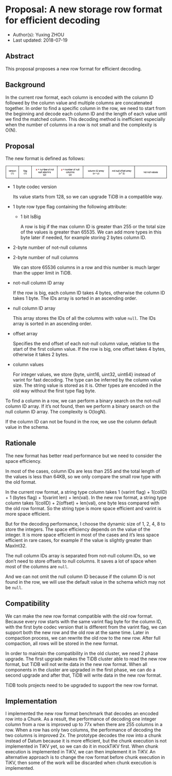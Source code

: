 
# Proposal: A new storage row format for efficient decoding

- Author(s):     Yuxing ZHOU
- Last updated:  2018-07-19

## Abstract

This proposal proposes a new row format for efficient decoding.

## Background

In the current row format, each column is encoded with the column ID followed by the column value and multiple columns are concatenated together. In order to find a specific column in the row, we need to start from the beginning and decode each column ID and the length of each value until we find the matched column. This decoding method is inefficient especially when the number of columns in a row is not small and the complexity is O(N).

## Proposal

The new format is defined as follows:

![row-format](./imgs/row-format.jpeg)

* 1 byte codec version

    Its value starts from 128, so we can upgrade TiDB in a compatible way.

* 1 byte row type flag containing the following attribute:

	- 1 bit IsBig

        A row is big if the max column ID is greater than 255 or the total size of the values is greater than 65535. We can add more types in this byte later if needed, for example storing 2 bytes column ID.

* 2-byte number of not-null columns

* 2-byte number of null columns

    We can store 65536 columns in a row and this number is much larger than the upper limit in TiDB.

* not-null column ID array

    If the row is big, each column ID takes 4 bytes, otherwise the column ID takes 1 byte. The IDs array is sorted in an ascending order.

* null column ID array

    This array stores the IDs of all the columns with value `null`. The IDs array is sorted in an ascending order.

* offset array

     Specifies the end offset of each not-null column value, relative to the start of the first column value. If the row is big, one offset takes 4 bytes, otherwise it takes 2 bytes.

* column values

    For integer values, we store {byte, uint16, uint32, uint64} instead of varint for fast decoding. The type can be inferred by the column value size.
The string value is stored as it is. Other types are encoded in the old way without the first type flag byte.


To find a column in a row, we can perform a binary search on the not-null column ID array. If it’s not found, then we perform a binary search on the null column ID array.
The complexity is O(logN).

If the column ID can not be found in the row, we use the column default value in the schema.

## Rationale

The new format has better read performance but we need to consider the space efficiency.

In most of the cases, column IDs are less than 255 and the total length of the values is less than 64KB, so we only compare the small row type with the old format.

In the current row format, a string type column takes 1 (varint flag) + 1(colID) + 1 (bytes flag) + 1(varint len) + len(val). In the new row format, a string type column takes 1(colID) + 2(offset) + len(val), one byte less compared with the old row format. So the string type is more space efficient and varint is more space efficient.

But for the decoding performance, I choose the dynamic size of 1, 2, 4, 8 to store the integers. The space efficiency depends on the value of the integer. It is more space efficient in most of the cases and it’s less space efficient in rare cases, for example if the value is slightly greater than MaxInt32.

The null column IDs array is separated from not-null column IDs, so we don’t need to store offsets to null columns. It saves a lot of space when most of the columns are `null`.

And we can not omit the null column ID because if the column ID is not found in the row, we will use the default value in the schema which may not be `null`.

## Compatibility

We can make the new row format compatible with the old row format. Because every row starts with the same varint flag byte for the column ID, with the first byte codec version that is different from the varint flag, we can support both the new row and the old row at the same time. Later in compaction process, we can rewrite the old row to the new row. After full compaction, all rows will be stored in the new format.

In order to maintain the compatibility in the old cluster, we need 2 phase upgrade. The first upgrade makes the TiDB cluster able to read the new row format, but TiDB will not write data in the new row format. When all components in the cluster are upgraded in the first phase, we can do a second upgrade and after that, TiDB will write data in the new row format.

TiDB tools projects need to be upgraded to support the new row format.

## Implementation

I implemented the new row format benchmark that decodes an encoded row into a Chunk. As a result, the performance of decoding one integer column from a row is improved up to 77x when there are 255 columns in a row. When a row has only two columns, the performance of decoding the two columns is improved 2x.
The prototype decodes the row into a chunk instead of Datum because it is more efficient, but the chunk execution is not implemented in TiKV yet, so we can do it in mockTiKV first. When chunk execution is implemented in TiKV, we can then implement it in TiKV. An alternative approach is to change the row format before chunk execution in TiKV, then some of the work will be discarded when chunk execution is implemented.



